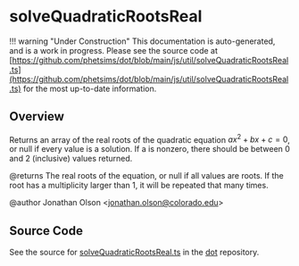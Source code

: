 # solveQuadraticRootsReal

!!! warning "Under Construction"
    This documentation is auto-generated, and is a work in progress. Please see the source code at
    [https://github.com/phetsims/dot/blob/main/js/util/solveQuadraticRootsReal.ts](https://github.com/phetsims/dot/blob/main/js/util/solveQuadraticRootsReal.ts) for the most up-to-date information.

## Overview

Returns an array of the real roots of the quadratic equation $ax^2 + bx + c=0$, or null if every value is a
solution. If a is nonzero, there should be between 0 and 2 (inclusive) values returned.

@returns The real roots of the equation, or null if all values are roots. If the root has
         a multiplicity larger than 1, it will be repeated that many times.

@author Jonathan Olson &lt;jonathan.olson@colorado.edu&gt;



## Source Code

See the source for [solveQuadraticRootsReal.ts](https://github.com/phetsims/dot/blob/main/js/util/solveQuadraticRootsReal.ts) in the [dot](https://github.com/phetsims/dot) repository.
